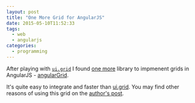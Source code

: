 ```yaml
---
layout: post
title: "One More Grid for AngularJS"
date: 2015-05-10T11:52:33
tags:
  - web
  - angularjs
categories:
  - programming
---
```

After playing with [`ui.grid`][ui.grid] I found [one more][angulargrid] library to impmenent grids in AngularJS - [angularGrid][angulargrid].

It's quite easy to integrate and faster than [ui.grid]. You may find other reasons of using this grid on the [author's post](http://www.angulargrid.com/why-the-world-needed-another-angularjs-grid/).

[ui.grid]: http://ui-grid.info/
[angulargrid]: http://www.angulargrid.com
